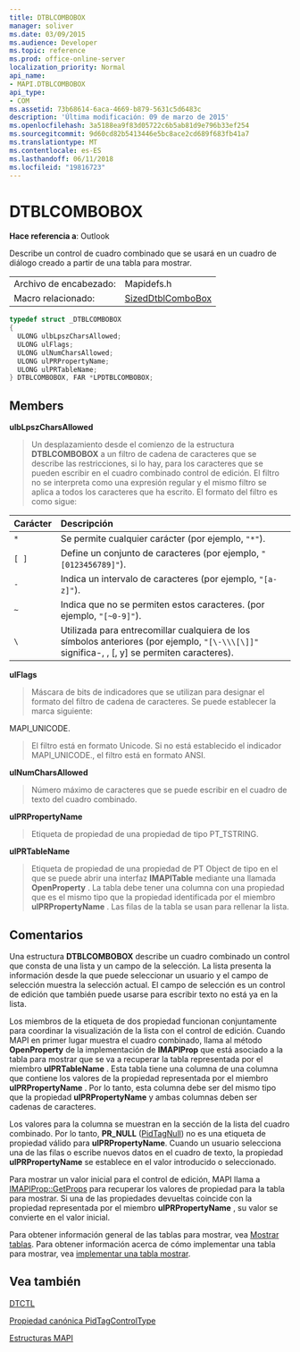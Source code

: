 ```yaml
---
title: DTBLCOMBOBOX
manager: soliver
ms.date: 03/09/2015
ms.audience: Developer
ms.topic: reference
ms.prod: office-online-server
localization_priority: Normal
api_name:
- MAPI.DTBLCOMBOBOX
api_type:
- COM
ms.assetid: 73b68614-6aca-4669-b879-5631c5d6483c
description: 'Última modificación: 09 de marzo de 2015'
ms.openlocfilehash: 3a5188ea9f83d05722c6b5ab81d9e796b33ef254
ms.sourcegitcommit: 9d60cd82b5413446e5bc8ace2cd689f683fb41a7
ms.translationtype: MT
ms.contentlocale: es-ES
ms.lasthandoff: 06/11/2018
ms.locfileid: "19816723"
---
```

# <a name="dtblcombobox"></a>DTBLCOMBOBOX

  
  
**Hace referencia a**: Outlook 
  
Describe un control de cuadro combinado que se usará en un cuadro de diálogo creado a partir de una tabla para mostrar.
  
|||
|:-----|:-----|
|Archivo de encabezado:  <br/> |Mapidefs.h  <br/> |
|Macro relacionado:  <br/> |[SizedDtblComboBox](sizeddtblcombobox.md) <br/> |
   
```cpp
typedef struct _DTBLCOMBOBOX
{
  ULONG ulbLpszCharsAllowed;
  ULONG ulFlags;
  ULONG ulNumCharsAllowed;
  ULONG ulPRPropertyName;
  ULONG ulPRTableName;
} DTBLCOMBOBOX, FAR *LPDTBLCOMBOBOX;

```

## <a name="members"></a>Members

 **ulbLpszCharsAllowed**
  
> Un desplazamiento desde el comienzo de la estructura **DTBLCOMBOBOX** a un filtro de cadena de caracteres que se describe las restricciones, si lo hay, para los caracteres que se pueden escribir en el cuadro combinado control de edición. El filtro no se interpreta como una expresión regular y el mismo filtro se aplica a todos los caracteres que ha escrito. El formato del filtro es como sigue: 
    
|**Carácter**|**Descripción**|
|:-----|:-----|
| `*` <br/> |Se permite cualquier carácter (por ejemplo, `"*"`).  <br/> |
| `[ ]` <br/> |Define un conjunto de caracteres (por ejemplo, `"[0123456789]"`).  <br/> |
| `-` <br/> |Indica un intervalo de caracteres (por ejemplo, `"[a-z]"`).  <br/> |
| `~` <br/> |Indica que no se permiten estos caracteres. (por ejemplo, `"[~0-9]"`).  <br/> |
| `\` <br/> |Utilizada para entrecomillar cualquiera de los símbolos anteriores (por ejemplo, `"[\-\\\[\]]"` significa-, \, [, y] se permiten caracteres).  <br/> |
   
 **ulFlags**
  
> Máscara de bits de indicadores que se utilizan para designar el formato del filtro de cadena de caracteres. Se puede establecer la marca siguiente:
    
MAPI_UNICODE. 
  
> El filtro está en formato Unicode. Si no está establecido el indicador MAPI_UNICODE., el filtro está en formato ANSI.
    
 **ulNumCharsAllowed**
  
> Número máximo de caracteres que se puede escribir en el cuadro de texto del cuadro combinado.
    
 **ulPRPropertyName**
  
> Etiqueta de propiedad de una propiedad de tipo PT_TSTRING. 
    
 **ulPRTableName**
  
> Etiqueta de propiedad de una propiedad de PT Object de tipo en el que se puede abrir una interfaz **IMAPITable** mediante una llamada **OpenProperty** . La tabla debe tener una columna con una propiedad que es el mismo tipo que la propiedad identificada por el miembro **ulPRPropertyName** . Las filas de la tabla se usan para rellenar la lista. 
    
## <a name="remarks"></a>Comentarios

Una estructura **DTBLCOMBOBOX** describe un cuadro combinado un control que consta de una lista y un campo de la selección. La lista presenta la información desde la que puede seleccionar un usuario y el campo de selección muestra la selección actual. El campo de selección es un control de edición que también puede usarse para escribir texto no está ya en la lista. 
  
Los miembros de la etiqueta de dos propiedad funcionan conjuntamente para coordinar la visualización de la lista con el control de edición. Cuando MAPI en primer lugar muestra el cuadro combinado, llama al método **OpenProperty** de la implementación de **IMAPIProp** que está asociado a la tabla para mostrar que se va a recuperar la tabla representada por el miembro **ulPRTableName** . Esta tabla tiene una columna de una columna que contiene los valores de la propiedad representada por el miembro **ulPRPropertyName** . Por lo tanto, esta columna debe ser del mismo tipo que la propiedad **ulPRPropertyName** y ambas columnas deben ser cadenas de caracteres. 
  
Los valores para la columna se muestran en la sección de la lista del cuadro combinado. Por lo tanto, **PR_NULL** ([PidTagNull](pidtagnull-canonical-property.md)) no es una etiqueta de propiedad válido para **ulPRPropertyName**. Cuando un usuario selecciona una de las filas o escribe nuevos datos en el cuadro de texto, la propiedad **ulPRPropertyName** se establece en el valor introducido o seleccionado. 
  
Para mostrar un valor inicial para el control de edición, MAPI llama a [IMAPIProp::GetProps](imapiprop-getprops.md) para recuperar los valores de propiedad para la tabla para mostrar. Si una de las propiedades devueltas coincide con la propiedad representada por el miembro **ulPRPropertyName** , su valor se convierte en el valor inicial. 
  
Para obtener información general de las tablas para mostrar, vea [Mostrar tablas](display-tables.md). Para obtener información acerca de cómo implementar una tabla para mostrar, vea [implementar una tabla mostrar](display-table-implementation.md).
  
## <a name="see-also"></a>Vea también



[DTCTL](dtctl.md)
  
[Propiedad canónica PidTagControlType](pidtagcontroltype-canonical-property.md)


[Estructuras MAPI](mapi-structures.md)

